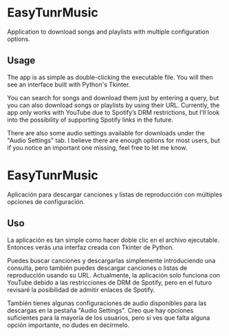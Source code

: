 # EasyTunrMusic

Application to download songs and playlists with multiple configuration options.

## Usage

The app is as simple as double-clicking the executable file. You will then see an interface built with Python's Tkinter.

You can search for songs and download them just by entering a query, but you can also download songs or playlists by using their URL. Currently, the app only works with YouTube due to Spotify’s DRM restrictions, but I’ll look into the possibility of supporting Spotify links in the future.

There are also some audio settings available for downloads under the "Audio Settings" tab. I believe there are enough options for most users, but if you notice an important one missing, feel free to let me know.

# EasyTunrMusic

Aplicación para descargar canciones y listas de reproducción con múltiples opciones de configuración.

## Uso

La aplicación es tan simple como hacer doble clic en el archivo ejecutable. Entonces verás una interfaz creada con Tkinter de Python.

Puedes buscar canciones y descargarlas simplemente introduciendo una consulta, pero también puedes descargar canciones o listas de reproducción usando su URL. Actualmente, la aplicación solo funciona con YouTube debido a las restricciones de DRM de Spotify, pero en el futuro revisaré la posibilidad de admitir enlaces de Spotify.

También tienes algunas configuraciones de audio disponibles para las descargas en la pestaña "Audio Settings". Creo que hay opciones suficientes para la mayoría de los usuarios, pero si ves que falta alguna opción importante, no dudes en decírmelo.
